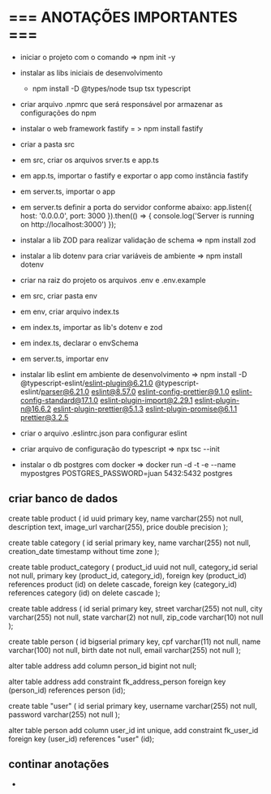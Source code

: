 # === ANOTAÇÕES IMPORTANTES ===

- iniciar o projeto com o comando => npm init -y
- instalar as libs iniciais de desenvolvimento
    - npm install -D @types/node tsup tsx typescript
- criar arquivo .npmrc que será responsável por armazenar as configurações do npm
- instalar o web framework fastify = > npm install fastify
- criar a pasta src
- em src, criar os arquivos srver.ts e app.ts
- em app.ts, importar o fastify e exportar o app como instância fastify
- em server.ts, importar o app

- em server.ts definir a porta do servidor conforme abaixo:
app.listen({
    host: '0.0.0.0',
    port: 3000
}).then(() => {
    console.log('Server is running on http://localhost:3000')
});

- instalar a lib ZOD para realizar validação de schema => npm install zod
- instalar a lib dotenv para criar variáveis de ambiente => npm install dotenv
- criar na raiz do projeto os arquivos .env e .env.example
- em src, criar pasta env
- em env, criar arquivo index.ts
- em index.ts, importar as lib's dotenv e zod
- em index.ts, declarar o envSchema
- em server.ts, importar env
- instalar lib eslint em ambiente de desenvolvimento => npm install -D @typescript-eslint/eslint-plugin@6.21.0 @typescript-eslint/parser@6.21.0 eslint@8.57.0 eslint-config-prettier@9.1.0 eslint-config-standard@17.1.0 eslint-plugin-import@2.29.1 eslint-plugin-n@16.6.2 eslint-plugin-prettier@5.1.3 eslint-plugin-promise@6.1.1 prettier@3.2.5
- criar o arquivo .eslintrc.json para configurar eslint
- criar arquivo de configuração do typescript => npx tsc --init
- instalar o db postgres com docker => docker run -d -t -e --name mypostgres  POSTGRES_PASSWORD=juan 5432:5432 postgres

## criar banco de dados
create table product (
id uuid primary key,
name varchar(255) not null,
description text,
image_url varchar(255),
price double precision
);

create table category (
id serial primary key,
name varchar(255) not null,
creation_date timestamp without time zone
);

create table product_category (
product_id uuid not null,
category_id serial not null,
primary key (product_id, category_id),
foreign key (product_id) references product (id) on delete cascade,
foreign key (category_id) references category (id) on delete cascade
);

create table address (
id serial primary key,
street varchar(255) not null,
city varchar(255) not null,
state varchar(2) not null,
zip_code varchar(10) not null
);

create table person (
id bigserial primary key,
cpf varchar(11) not null,
name varchar(100) not null,
birth date not null,
email varchar(255) not null
);

alter table address add column person_id bigint not null;

alter table address add constraint fk_address_person foreign key (person_id) references person (id);

create table "user" (
id serial primary key,
username varchar(255) not null,
password varchar(255) not null
);

alter table person 
add column user_id int unique,
add constraint fk_user_id foreign key (user_id) references "user" (id);

## continar anotações
- 
